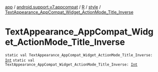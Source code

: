 [app](../../../index.md) / [android.support.v7.appcompat](../../index.md) / [R](../index.md) / [style](index.md) / [TextAppearance_AppCompat_Widget_ActionMode_Title_Inverse](./-text-appearance_-app-compat_-widget_-action-mode_-title_-inverse.md)

# TextAppearance_AppCompat_Widget_ActionMode_Title_Inverse

`static val TextAppearance_AppCompat_Widget_ActionMode_Title_Inverse: `[`Int`](https://kotlinlang.org/api/latest/jvm/stdlib/kotlin/-int/index.html)
`static val TextAppearance_AppCompat_Widget_ActionMode_Title_Inverse: `[`Int`](https://kotlinlang.org/api/latest/jvm/stdlib/kotlin/-int/index.html)